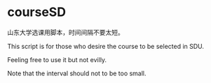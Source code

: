 # courseSD

山东大学选课用脚本，时间间隔不要太短。

This script is for those who desire the course to be selected in SDU.

Feeling free to use it but not evilly.

Note that the interval should not to be too small.

